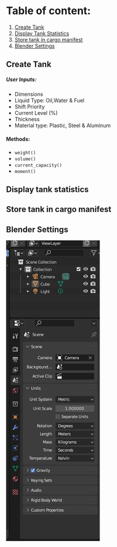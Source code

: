 # **Table of content:**
1. [Create Tank](#create-tank)
1. [Display Tank Statistics](#display-tank-statistics)
1. [Store tank in cargo manifest](#store-tank-in-cargo-manifest)
1. [Blender Settings](#blender-settings)

## Create Tank
##### User Inputs:
- Dimensions
- Liquid Type: Oil,Water & Fuel
- Shift Priority
- Current Level (%)
- Thickness
- Material type: Plastic, Steel & Aluminum

#### Methods:
- `weight()`
- `volume()`
- `current_capacity()`
- `moment()`

## Display tank statistics
## Store tank in cargo manifest
## Blender Settings
  ![Ensure your scale is set to 1](./change_units.png)
